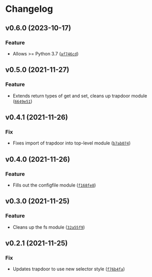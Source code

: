 # Changelog

<!--next-version-placeholder-->

## v0.6.0 (2023-10-17)

### Feature

* Allows >= Python 3.7 ([`af746cd`](https://github.com/claymcleod/trapdoor/commit/af746cd8b7ec5c526e20f4f288d60b8900dd99d4))

## v0.5.0 (2021-11-27)
### Feature
* Extends return types of get and set, cleans up trapdoor module ([`6649e51`](https://github.com/claymcleod/trapdoor/commit/6649e5164361b8902268090c3b9800895babd581))

## v0.4.1 (2021-11-26)
### Fix
* Fixes import of trapdoor into top-level module ([`b7ab074`](https://github.com/claymcleod/trapdoor/commit/b7ab074935493706e48b0665028f4734bdfd6a2b))

## v0.4.0 (2021-11-26)
### Feature
* Fills out the configfile module ([`f168fe8`](https://github.com/claymcleod/trapdoor/commit/f168fe8fe3e8d89faf62f364e2117daf4300a0a6))

## v0.3.0 (2021-11-25)
### Feature
* Cleans up the fs module ([`32a55f9`](https://github.com/claymcleod/trapdoor/commit/32a55f966bf6c0825cc503b51498eaafbe441075))

## v0.2.1 (2021-11-25)
### Fix
* Updates trapdoor to use new selector style ([`f76b4fa`](https://github.com/claymcleod/trapdoor/commit/f76b4fa1d225555baa8e28a3a7d4984d83e3741e))

